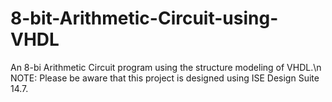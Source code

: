 # 8-bit-Arithmetic-Circuit-using-VHDL
An 8-bi Arithmetic Circuit program using the structure modeling of VHDL.\n
NOTE: Please be aware that this project is designed using ISE Design Suite 14.7.
